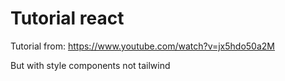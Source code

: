# Tutorial react

Tutorial from: https://www.youtube.com/watch?v=jx5hdo50a2M

But with style components not tailwind
